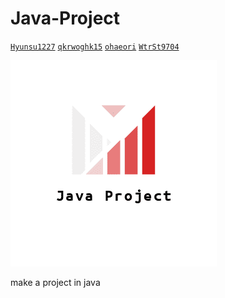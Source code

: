 # Java-Project

[`Hyunsu1227`](https://github.com/Hyunsu1227) 
[`qkrwoghk15`](https://github.com/qkrwoghk15)
[`ohaeori`](https://https://github.com/ohaeori)
[`WtrSt9704`](https://github.com/WtrSt9704)

[![Logo](/HatchfulExport-All/pinterest_profile_image.png)](https://github.com/Hyunsu1227/Java-Project/)

make a project in java
